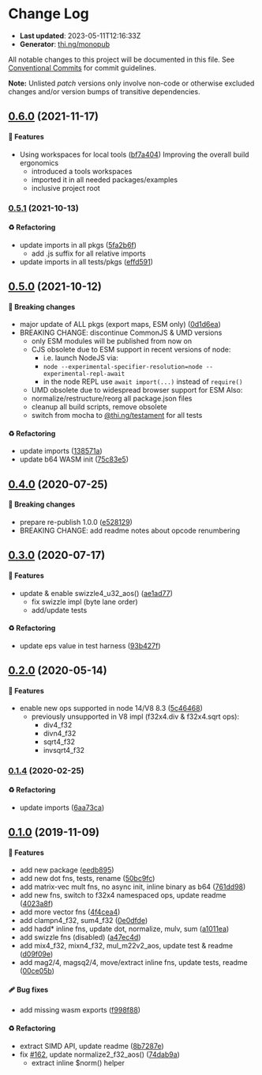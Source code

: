 # Change Log

- **Last updated**: 2023-05-11T12:16:33Z
- **Generator**: [thi.ng/monopub](https://thi.ng/monopub)

All notable changes to this project will be documented in this file.
See [Conventional Commits](https://conventionalcommits.org/) for commit guidelines.

**Note:** Unlisted _patch_ versions only involve non-code or otherwise excluded changes
and/or version bumps of transitive dependencies.

## [0.6.0](https://github.com/thi-ng/umbrella/tree/@thi.ng/simd@0.6.0) (2021-11-17)

#### 🚀 Features

- Using workspaces for local tools ([bf7a404](https://github.com/thi-ng/umbrella/commit/bf7a404))
  Improving the overall build ergonomics
  - introduced a tools workspaces
  - imported it in all needed packages/examples
  - inclusive project root

### [0.5.1](https://github.com/thi-ng/umbrella/tree/@thi.ng/simd@0.5.1) (2021-10-13)

#### ♻️ Refactoring

- update imports in all pkgs ([5fa2b6f](https://github.com/thi-ng/umbrella/commit/5fa2b6f))
  - add .js suffix for all relative imports
- update imports in all tests/pkgs ([effd591](https://github.com/thi-ng/umbrella/commit/effd591))

## [0.5.0](https://github.com/thi-ng/umbrella/tree/@thi.ng/simd@0.5.0) (2021-10-12)

#### 🛑 Breaking changes

- major update of ALL pkgs (export maps, ESM only) ([0d1d6ea](https://github.com/thi-ng/umbrella/commit/0d1d6ea))
- BREAKING CHANGE: discontinue CommonJS & UMD versions
  - only ESM modules will be published from now on
  - CJS obsolete due to ESM support in recent versions of node:
    - i.e. launch NodeJS via:
    - `node --experimental-specifier-resolution=node --experimental-repl-await`
    - in the node REPL use `await import(...)` instead of `require()`
  - UMD obsolete due to widespread browser support for ESM
  Also:
  - normalize/restructure/reorg all package.json files
  - cleanup all build scripts, remove obsolete
  - switch from mocha to [@thi.ng/testament](https://github.com/thi-ng/umbrella/tree/main/packages/testament) for all tests

#### ♻️ Refactoring

- update imports ([138571a](https://github.com/thi-ng/umbrella/commit/138571a))
- update b64 WASM init ([75c83e5](https://github.com/thi-ng/umbrella/commit/75c83e5))

## [0.4.0](https://github.com/thi-ng/umbrella/tree/@thi.ng/simd@0.4.0) (2020-07-25)

#### 🛑 Breaking changes

- prepare re-publish 1.0.0 ([e528129](https://github.com/thi-ng/umbrella/commit/e528129))
- BREAKING CHANGE: add readme notes about opcode renumbering

## [0.3.0](https://github.com/thi-ng/umbrella/tree/@thi.ng/simd@0.3.0) (2020-07-17)

#### 🚀 Features

- update & enable swizzle4_u32_aos() ([ae1ad77](https://github.com/thi-ng/umbrella/commit/ae1ad77))
  - fix swizzle impl (byte lane order)
  - add/update tests

#### ♻️ Refactoring

- update eps value in test harness ([93b427f](https://github.com/thi-ng/umbrella/commit/93b427f))

## [0.2.0](https://github.com/thi-ng/umbrella/tree/@thi.ng/simd@0.2.0) (2020-05-14)

#### 🚀 Features

- enable new ops supported in node 14/V8 8.3 ([5c46468](https://github.com/thi-ng/umbrella/commit/5c46468))
  - previously unsupported in V8 impl (f32x4.div & f32x4.sqrt ops):
    - div4_f32
    - divn4_f32
    - sqrt4_f32
    - invsqrt4_f32

### [0.1.4](https://github.com/thi-ng/umbrella/tree/@thi.ng/simd@0.1.4) (2020-02-25)

#### ♻️ Refactoring

- update imports ([6aa73ca](https://github.com/thi-ng/umbrella/commit/6aa73ca))

## [0.1.0](https://github.com/thi-ng/umbrella/tree/@thi.ng/simd@0.1.0) (2019-11-09)

#### 🚀 Features

- add new package ([eedb895](https://github.com/thi-ng/umbrella/commit/eedb895))
- add new dot fns, tests, rename ([50bc9fc](https://github.com/thi-ng/umbrella/commit/50bc9fc))
- add matrix-vec mult fns, no async init, inline binary as b64 ([761dd98](https://github.com/thi-ng/umbrella/commit/761dd98))
- add new fns, switch to f32x4 namespaced ops, update readme ([4023a8f](https://github.com/thi-ng/umbrella/commit/4023a8f))
- add more vector fns ([4f4cea4](https://github.com/thi-ng/umbrella/commit/4f4cea4))
- add clampn4_f32, sum4_f32 ([0e0dfde](https://github.com/thi-ng/umbrella/commit/0e0dfde))
- add hadd* inline fns, update dot, normalize, mulv, sum ([a1011ea](https://github.com/thi-ng/umbrella/commit/a1011ea))
- add swizzle fns (disabled) ([a47ec4d](https://github.com/thi-ng/umbrella/commit/a47ec4d))
- add mix4_f32, mixn4_f32, mul_m22v2_aos, update test & readme ([d09f09e](https://github.com/thi-ng/umbrella/commit/d09f09e))
- add mag2/4, magsq2/4, move/extract inline fns, update tests, readme ([00ce05b](https://github.com/thi-ng/umbrella/commit/00ce05b))

#### 🩹 Bug fixes

- add missing wasm exports ([f998f88](https://github.com/thi-ng/umbrella/commit/f998f88))

#### ♻️ Refactoring

- extract SIMD API, update readme ([8b7287e](https://github.com/thi-ng/umbrella/commit/8b7287e))
- fix [#162](https://github.com/thi-ng/umbrella/issues/162), update normalize2_f32_aos() ([74dab9a](https://github.com/thi-ng/umbrella/commit/74dab9a))
  - extract inline $norm() helper
